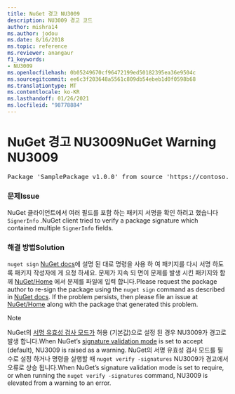 ```yaml
---
title: NuGet 경고 NU3009
description: NU3009 경고 코드
author: mishra14
ms.author: jodou
ms.date: 8/16/2018
ms.topic: reference
ms.reviewer: anangaur
f1_keywords:
- NU3009
ms.openlocfilehash: 0b05249670cf96472199ed50182395ea36e9504c
ms.sourcegitcommit: ee6c3f203648a5561c809db54ebeb1d0f0598b68
ms.translationtype: MT
ms.contentlocale: ko-KR
ms.lasthandoff: 01/26/2021
ms.locfileid: "98778884"
---
```

# <a name="nuget-warning-nu3009"></a><span data-ttu-id="03e87-103">NuGet 경고 NU3009</span><span class="sxs-lookup"><span data-stu-id="03e87-103">NuGet Warning NU3009</span></span>

<pre>Package 'SamplePackage v1.0.0' from source 'https://contoso.com/index.json': The package signature file does not contain exactly one primary signature.</pre>

### <a name="issue"></a><span data-ttu-id="03e87-104">문제</span><span class="sxs-lookup"><span data-stu-id="03e87-104">Issue</span></span>

<span data-ttu-id="03e87-105">NuGet 클라이언트에서 여러 필드를 포함 하는 패키지 서명을 확인 하려고 했습니다 `SignerInfo` .</span><span class="sxs-lookup"><span data-stu-id="03e87-105">NuGet client tried to verify a package signature which contained multiple `SignerInfo` fields.</span></span>


### <a name="solution"></a><span data-ttu-id="03e87-106">해결 방법</span><span class="sxs-lookup"><span data-stu-id="03e87-106">Solution</span></span>

<span data-ttu-id="03e87-107">`nuget sign` [NuGet docs](../../create-packages/sign-a-package.md)에 설명 된 대로 명령을 사용 하 여 패키지를 다시 서명 하도록 패키지 작성자에 게 요청 하세요. 문제가 지속 되 면이 문제를 발생 시킨 패키지와 함께 [NuGet/Home](https://github.com/NuGet/Home/issues) 에서 문제를 파일에 입력 합니다.</span><span class="sxs-lookup"><span data-stu-id="03e87-107">Please request the package author to re-sign the package using the `nuget sign` command as described in [NuGet docs](../../create-packages/sign-a-package.md). If the problem persists, then please file an issue at [NuGet/Home](https://github.com/NuGet/Home/issues) along with the package that generated this problem.</span></span>


> [!Note]
> <span data-ttu-id="03e87-108">NuGet의 [서명 유효성 검사 모드가](../../consume-packages/installing-signed-packages.md#configure-package-signature-requirements) 허용 (기본값)으로 설정 된 경우 NU3009가 경고로 발생 합니다.</span><span class="sxs-lookup"><span data-stu-id="03e87-108">When NuGet’s [signature validation mode](../../consume-packages/installing-signed-packages.md#configure-package-signature-requirements) is set to accept (default), NU3009 is raised as a warning.</span></span> <span data-ttu-id="03e87-109">NuGet의 서명 유효성 검사 모드를 필수로 설정 하거나 명령을 실행할 때 `nuget verify -signatures` NU3009가 경고에서 오류로 상승 됩니다.</span><span class="sxs-lookup"><span data-stu-id="03e87-109">When NuGet’s signature validation mode is set to require, or when running the `nuget verify -signatures` command, NU3009 is elevated from a warning to an error.</span></span> 
